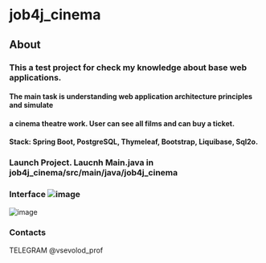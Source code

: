 # job4j_cinema

## About

### This a test project for check my knowledge about base web applications.

#### The main task is understanding web application architecture principles and simulate
#### a cinema theatre work. User can see all films and can buy a ticket. 

#### Stack:  Spring Boot, PostgreSQL, Thymeleaf, Bootstrap, Liquibase, Sql2o. 

### Launch Project. Laucnh Main.java in job4j_cinema/src/main/java/job4j_cinema

### Interface ![image](https://user-images.githubusercontent.com/115623776/226090295-61b3a074-30f3-4dbb-a859-50db881f1448.png)
![image](https://user-images.githubusercontent.com/115623776/226090358-2f5dad38-cdf5-4735-8352-30594b6b7f8f.png)


### Contacts 
TELEGRAM @vsevolod_prof

